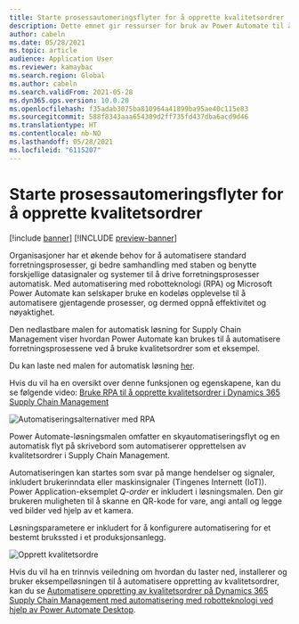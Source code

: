 ```yaml
---
title: Starte prosessautomeringsflyter for å opprette kvalitetsordrer
description: Dette emnet gir ressurser for bruk av Power Automate til å automatisere forretningsprosesser ved hjelp av eksempelet på kvalitetsordrer.
author: cabeln
ms.date: 05/28/2021
ms.topic: article
audience: Application User
ms.reviewer: kamaybac
ms.search.region: Global
ms.author: cabeln
ms.search.validFrom: 2021-05-28
ms.dyn365.ops.version: 10.0.20
ms.openlocfilehash: f35adab3075ba810964a41899ba95ae40c115e83
ms.sourcegitcommit: 588f8343aaa654309d2ff735fd437dba6acd9d46
ms.translationtype: HT
ms.contentlocale: nb-NO
ms.lasthandoff: 05/28/2021
ms.locfileid: "6115207"
---
```

# <a name="invoke-process-automation-flows-to-create-quality-orders"></a>Starte prosessautomeringsflyter for å opprette kvalitetsordrer

[!include [banner](../includes/banner.md)]
[!INCLUDE [preview-banner](../includes/preview-banner.md)]

Organisasjoner har et økende behov for å automatisere standard forretningsprosesser, gi bedre samhandling med staben og benytte forskjellige datasignaler og systemer til å drive forretningsprosesser automatisk. Med automatisering med robotteknologi (RPA) og Microsoft Power Automate kan selskaper bruke en kodeløs opplevelse til å automatisere gjentagende prosesser, og dermed oppnå effektivitet og nøyaktighet.

Den nedlastbare malen for automatisk løsning for Supply Chain Management viser hvordan Power Automate kan brukes til å automatisere forretningsprosessene ved å bruke kvalitetsordrer som et eksempel.

Du kan laste ned malen for automatisk løsning [her](https://aka.ms/D365SCMQualityOrderRPASolution).

Hvis du vil ha en oversikt over denne funksjonen og egenskapene, kan du se følgende video: [Bruke RPA til å opprette kvalitetsordrer i Dynamics 365 Supply Chain Management](https://www.youtube.com/watch?v=LFbzJ6-H89w)

![Automatiseringsalternativer med RPA](media/rpa-automation-options.png "Automatiseringsalternativer med RPA")

Power Automate-løsningsmalen omfatter en skyautomatiseringsflyt og en automatisk flyt på skrivebord som automatiserer opprettelsen av kvalitetsordrer i Supply Chain Management.

Automatiseringen kan startes som svar på mange hendelser og signaler, inkludert brukerinndata eller maskinsignaler (Tingenes Internett (IoT)). Power Application-eksemplet *Q-order* er inkludert i løsningsmalen. Den gir brukeren muligheten til å skanne en QR-kode for vare, angi antall og legge ved bilder ved hjelp av et kamera.

Løsningsparametere er inkludert for å konfigurere automatisering for et bestemt brukssted i et produksjonsanlegg.

![Opprett kvalitetsordre](media/rpa-create-quality-roder.png "Opprett kvalitetsordre")

Hvis du vil ha en trinnvis veiledning om hvordan du laster ned, installerer og bruker eksempelløsningen til å automatisere oppretting av kvalitetsordrer, kan du se [Automatisere oppretting av kvalitetsordrer på Dynamics 365 Supply Chain Management med automatisering med robotteknologi ved hjelp av Power Automate Desktop](/power-automate/desktop-flows/dynamics365-scm-rpa).

